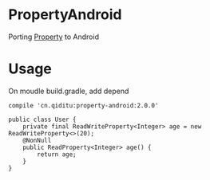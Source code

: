 # PropertyAndroid
Porting [Property](https://github.com/chen3/Property) to Android

# Usage
On moudle build.gradle, add depend
```
compile 'cn.qiditu:property-android:2.0.0'
```

```
public class User {
    private final ReadWriteProperty<Integer> age = new ReadWriteProperty<>(20);
    @NonNull
    public ReadProperty<Integer> age() {
        return age;
    }
}
```
